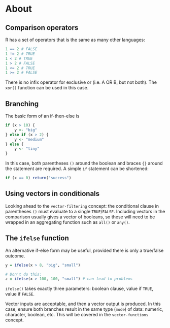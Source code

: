 # About

## Comparison operators

R has a set of operators that is the same as many other languages:

```R
1 == 2 # FALSE
1 != 2 # TRUE
1 < 2 # TRUE
1 > 2 # FALSE
1 <= 2 # TRUE
1 >= 2 # FALSE
```

There is no infix operator for exclusive or (i.e. A OR B, but not both). The `xor()` function can be used in this case.

## Branching

The basic form of an if-then-else is 

```R
if (x > 10) {
    y <- "big"
} else if (x > 2) {
    y <- "medium"
} else {
    y <- "tiny"
}
```

In this case, both parentheses `()` around the boolean and braces `{}` around the statement are required. 
A simple `if` statement can be shortened:

```R
if (x == 0) return("success")
```

## Using vectors in conditionals

Looking ahead to the `vector-filtering` concept: the conditional clause in parentheses `()` must evaluate to a single `TRUE`/`FALSE`. 
Including vectors in the comparison usually gives a vector of booleans, so these will need to be wrapped in an aggregating function such as `all()` or `any()`.

## The `ifelse` function

An alternative if-else form may be useful, provided there is only a true/false outcome.

```R
y = ifelse(x > 8, "big", "small")

# Don't do this:
z = ifelse(x > 100, 100, "small") # can lead to problems
```

`ifelse()` takes exactly three parameters: boolean clause, value if `TRUE`, value if `FALSE`.

Vector inputs are acceptable, and then a vector output is produced. 
In this case, ensure both branches result in the same type (`mode`) of data: numeric, character, boolean, etc.
This will be covered in the `vector-functions` concept. 
